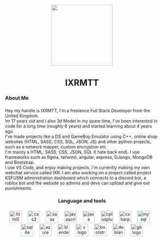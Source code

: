 <br clear="both">

<div align="center">
  <img height="200" src="https://preview.redd.it/5juhbx6z1ll71.gif?width=668&auto=webp&s=941432154b52d0f5885c705c20c4a794270a950e"  />
</div>

###

<h1 align="center">IXRMTT</h1>

###

<h3 align="left">About Me</h3>

###

<p align="left">Hey my handle is IXRMTT, I'm a freelance Full Stack Developer from the United Kingdom.<br>Im 17 years old and I also 3d Model in my spare time, I've been interested in code for a long time (roughly 6 years) and started learning about 4 years ago.<br>I've made projects like a DS and GameBoy Emulator using C++, online shop websites (HTML, SASS, CSS, SQL, JSON, JS) and other python projects, such as a network mapper, custom encryption etc.<br>I'm mainly a HTML, SASS, CSS, JSON, SQL (I hate back end). I use frameworks such as figma, tailwind, angular, express, DJango, MongoDB and Bootstrap.<br>I use VS Code, and enjoy making projects, I'm currently making my own webchat service called IXR. I am also working on a project called project KSFUSM administration dashboard which connects to a discord bot, a roblox bot and the website so admins and devs can upload and give out punishments.</p>

###

<h3 align="center">Language and tools</h3>

###

<div align="center">
  <img src="https://cdn.jsdelivr.net/gh/devicons/devicon/icons/html5/html5-original.svg" height="40" alt="html5 logo"  />
  <img width="12" />
  <img src="https://cdn.jsdelivr.net/gh/devicons/devicon/icons/css3/css3-original.svg" height="40" alt="css3 logo"  />
  <img width="12" />
  <img src="https://cdn.jsdelivr.net/gh/devicons/devicon/icons/sass/sass-original.svg" height="40" alt="sass logo"  />
  <img width="12" />
  <img src="https://cdn.jsdelivr.net/gh/devicons/devicon/icons/javascript/javascript-original.svg" height="40" alt="javascript logo"  />
  <img width="12" />
  <img src="https://cdn.jsdelivr.net/gh/devicons/devicon/icons/java/java-original.svg" height="40" alt="java logo"  />
  <img width="12" />
  <img src="https://cdn.jsdelivr.net/gh/devicons/devicon/icons/cplusplus/cplusplus-original.svg" height="40" alt="cplusplus logo"  />
  <img width="12" />
  <img src="https://cdn.jsdelivr.net/gh/devicons/devicon/icons/csharp/csharp-original.svg" height="40" alt="csharp logo"  />
  <img width="12" />
  <img src="https://cdn.jsdelivr.net/gh/devicons/devicon/icons/mysql/mysql-original.svg" height="40" alt="mysql logo"  />
  <img width="12" />
  <img src="https://cdn.jsdelivr.net/gh/devicons/devicon/icons/sqlite/sqlite-original.svg" height="40" alt="sqlite logo"  />
  <img width="12" />
  <img src="https://cdn.jsdelivr.net/gh/devicons/devicon/icons/azure/azure-original.svg" height="40" alt="azure logo"  />
  <img width="12" />
  <img src="https://cdn.jsdelivr.net/gh/devicons/devicon/icons/blender/blender-original.svg" height="40" alt="blender logo"  />
  <img width="12" />
  <img src="https://cdn.jsdelivr.net/gh/devicons/devicon/icons/c/c-original.svg" height="40" alt="c logo"  />
  <img width="12" />
  <img src="https://cdn.jsdelivr.net/gh/devicons/devicon/icons/bootstrap/bootstrap-original.svg" height="40" alt="bootstrap logo"  />
  <img width="12" />
  <img src="https://cdn.jsdelivr.net/gh/devicons/devicon/icons/debian/debian-original.svg" height="40" alt="debian logo"  />
  <img width="12" />
  <img src="https://cdn.jsdelivr.net/gh/devicons/devicon/icons/git/git-original.svg" height="40" alt="git logo"  />
</div>

###

<h3 align="left"></h3>

###
